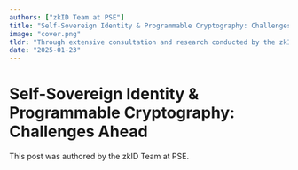```yaml
---
authors: ["zkID Team at PSE"]
title: "Self-Sovereign Identity & Programmable Cryptography: Challenges Ahead"
image: "cover.png"
tldr: "Through extensive consultation and research conducted by the zkID team at PSE, this article aims to contribute to the broader dialogue on SSI."
date: "2025-01-23"
---
```


# Self-Sovereign Identity & Programmable Cryptography: Challenges Ahead

This post was authored by the zkID Team at PSE.
